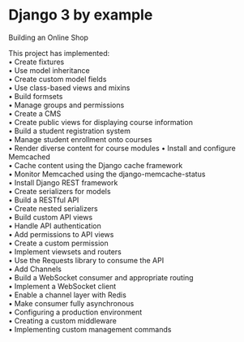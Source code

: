 # Django 3 by example
Building an Online Shop

This project has implemented:   
• Create fixtures   
• Use model inheritance     
• Create custom model fields    
• Use class-based views and mixins  
• Build formsets    
• Manage groups and permissions     
• Create a CMS  
• Create public views for displaying course information     
• Build a student registration system   
• Manage student enrollment onto courses    
• Render diverse content for course modules 
• Install and configure Memcached   
• Cache content using the Django cache framework    
• Monitor Memcached using the django-memcache-status    
• Install Django REST framework     
• Create serializers for models     
• Build a RESTful API   
• Create nested serializers     
• Build custom API views    
• Handle API authentication     
• Add permissions to API views  
• Create a custom permission    
• Implement viewsets and routers    
• Use the Requests library to consume the API   
• Add Channels  
• Build a WebSocket consumer and appropriate routing    
• Implement a WebSocket client  
• Enable a channel layer with Redis     
• Make consumer fully asynchronous  
• Configuring a production environment  
• Creating a custom middleware  
• Implementing custom management commands   
